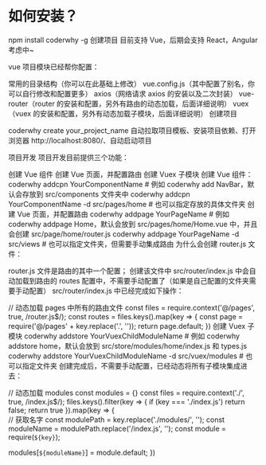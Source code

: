 # 如何安装？

npm install coderwhy -g
创建项目
目前支持 Vue，后期会支持 React，Angular 考虑中~

vue 项目模块已经帮你配置：

常用的目录结构（你可以在此基础上修改）
vue.config.js（其中配置了别名，你可以自行修改和配置更多）
axios（网络请求 axios 的安装以及二次封装）
vue-router（router 的安装和配置，另外有路由的动态加载，后面详细说明）
vuex（vuex 的安装和配置，另外有动态加载子模块，后面详细说明）
创建项目

coderwhy create your_project_name
自动拉取项目模板、安装项目依赖、打开浏览器 http://localhost:8080/、自动启动项目

项目开发
项目开发目前提供三个功能：

创建 Vue 组件
创建 Vue 页面，并配置路由
创建 Vuex 子模块
创建 Vue 组件：
coderwhy addcpn YourComponentName # 例如 coderwhy add NavBar，默认会存放到 src/components 文件夹中
coderwhy addcpn YourComponentName -d src/pages/home # 也可以指定存放的具体文件夹
创建 Vue 页面，并配置路由
coderwhy addpage YourPageName # 例如 coderwhy addpage Home，默认会放到 src/pages/home/Home.vue 中，并且会创建 src/page/home/router.js
coderwhy addpage YourPageName -d src/views # 也可以指定文件夹，但需要手动集成路由
为什么会创建 router.js 文件：

router.js 文件是路由的其中一个配置；
创建该文件中 src/router/index.js 中会自动加载到路由的 routes 配置中，不需要手动配置了（如果是自己配置的文件夹需要手动配置）
src/router/index.js 中已经完成如下操作：

// 动态加载 pages 中所有的路由文件
const files = require.context('@/pages', true, /router\.js$/);
const routes = files.keys().map(key => {
const page = require('@/pages' + key.replace('.', ''));
return page.default;
})
创建 Vuex 子模块
coderwhy addstore YourVuexChildModuleName # 例如 coderwhy addstore home，默认会放到 src/store/modules/home/index.js 和 types.js
coderwhy addstore YourVuexChildModuleName -d src/vuex/modules # 也可以指定文件夹
创建完成后，不需要手动配置，已经动态将所有子模块集成进去：

// 动态加载 modules
const modules = {}
const files = require.context('./', true, /index\.js$/);
files.keys().filter(key => {
  if (key === './index.js') return false;
  return true
}).map(key => {  
  // 获取名字
  const modulePath = key.replace('./modules/', '');
  const moduleName = modulePath.replace('/index.js', '');
  const module = require(`${key}`);

modules[`${moduleName}`] = module.default;
})
